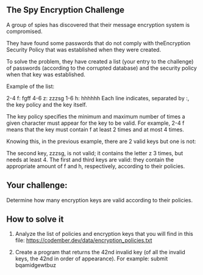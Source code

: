 ## The Spy Encryption Challenge

A group of spies has discovered that their message encryption system is compromised.

They have found some passwords that do not comply with theEncryption Security Policy that was established when they were created.

To solve the problem, they have created a list (your entry to the challenge) of passwords (according to the corrupted database) and the security policy when that key was established.

Example of the list:

2-4 f: fgff
4-6 z: zzzsg
1-6 h: hhhhhh
Each line indicates, separated by :, the key policy and the key itself.

The key policy specifies the minimum and maximum number of times a given character must appear for the key to be valid. For example, 2-4 f means that the key must contain f at least 2 times and at most 4 times.

Knowing this, in the previous example, there are 2 valid keys but one is not:

The second key, zzzsg, is not valid; it contains the letter z 3 times, but needs at least 4. The first and third keys are valid: they contain the appropriate amount of f and h, respectively, according to their policies.

## Your challenge:

Determine how many encryption keys are valid according to their policies.

## How to solve it

1. Analyze the list of policies and encryption keys that you will find in this file: https://codember.dev/data/encryption_policies.txt

2. Create a program that returns the 42nd invalid key (of all the invalid keys, the 42nd in order of appearance). For example:
   submit bqamidgewtbuz

